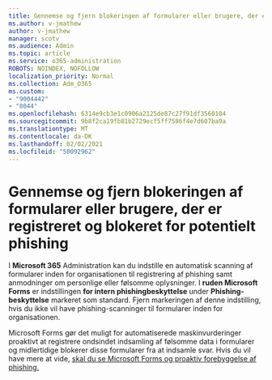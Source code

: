 ```yaml
---
title: Gennemse og fjern blokeringen af formularer eller brugere, der er registreret og blokeret for potentielt phishing
ms.author: v-jmathew
author: v-jmathew
manager: scotv
ms.audience: Admin
ms.topic: article
ms.service: o365-administration
ROBOTS: NOINDEX, NOFOLLOW
localization_priority: Normal
ms.collection: Adm_O365
ms.custom:
- "9004442"
- "8044"
ms.openlocfilehash: 6314e9cb3e1c0906a2125de87c27f91df3560104
ms.sourcegitcommit: 9b8f2ca19fb81b2729ecf5ff7586f4e7d607ba9a
ms.translationtype: MT
ms.contentlocale: da-DK
ms.lasthandoff: 02/02/2021
ms.locfileid: "50092962"
---
```

# <a name="review-and-unblock-forms-or-users-detected-and-blocked-for-potential-phishing"></a>Gennemse og fjern blokeringen af formularer eller brugere, der er registreret og blokeret for potentielt phishing

I **Microsoft 365** Administration kan du indstille en automatisk scanning af formularer inden for organisationen til registrering af phishing samt anmodninger om personlige eller følsomme oplysninger. I **ruden Microsoft Forms** er indstillingen **for intern phishingbeskyttelse** under **Phishing-beskyttelse** markeret som standard. Fjern markeringen af denne indstilling, hvis du ikke vil have phishing-scanninger til formularer inden for organisationen.

Microsoft Forms gør det muligt for automatiserede maskinvurderinger proaktivt at registrere ondsindet indsamling af følsomme data i formularer og midlertidige blokerer disse formularer fra at indsamle svar. Hvis du vil have mere at vide, [skal du se Microsoft Forms og proaktiv forebyggelse af phishing.](https://support.microsoft.com/office/microsoft-forms-and-proactive-phishing-prevention-b3950a20-296d-4e8e-96f5-594ced998a90)
